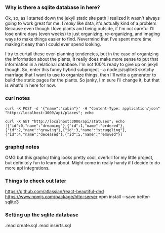 ### Why is there a sqlite database in here?
Ok, so, as I started down the jekyll static site path I realized it wasn't always going to work great for me. I *really* like data, it's actually kind of a problem. Because even though I love plants and being outside, if I'm not
careful I'll lose entire days (even weeks) to just organizing, re-organizing, and imaging ways to make things
easier to find. Nevermind that I've spent more time making it easy than I could ever spend looking.

I try to curtail these over-planning tendencies, but in the case of organizing the information about the plants, it really does make more sense to put that information in a relational database. I'm not 100% ready to give up on jekyll though. So, enter this funny hybrid subproject - a node.js/sqlite3 sketchy marriage that I want to use to organize things, then I'll write a generator to build the static pages for the plants. So janky, I'm sure I'll change it, but that is what's in here for now.

### curl notes
```
curl -X POST -d '{"name":"cabin"}' -H "Content-Type: application/json" "http://localhost:3000/api/places"; echo

curl -X GET "http://localhost:3000/api/statuses"; echo
[{"id":0,"name":"dreaming"},{"id":1,"name":"ordered"},{"id":2,"name":"growing"},{"id":3,"name":"struggling"},{"id":4,"name":"deceased"},{"id":5,"name":"removed"}]

```

### graphql notes
OMG but this graphql thing looks pretty cool, overkill for my little project, but definitely fun to learn about.
Might come in really handy if I decide to do more api integrations.

### Things to check out later
https://github.com/atlassian/react-beautiful-dnd
https://www.npmjs.com/package/http-server
npm install --save better-sqlite3

### Setting up the sqlite database
.read create.sql
.read inserts.sql
